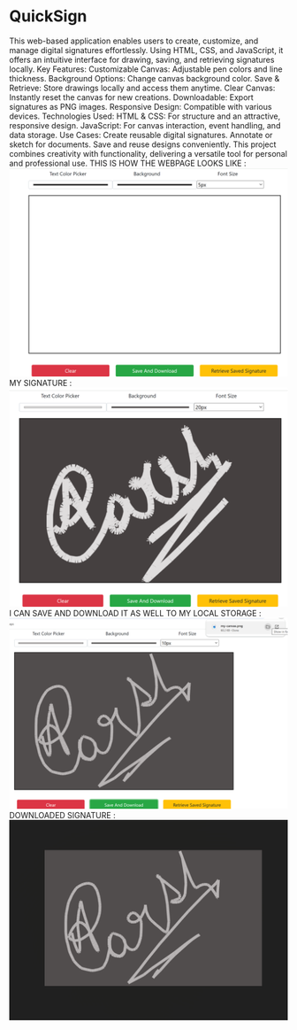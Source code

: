 # QuickSign
This web-based application enables users to create, customize, and manage digital signatures effortlessly. Using HTML, CSS, and JavaScript, it offers an intuitive interface for drawing, saving, and retrieving signatures locally.
Key Features:
Customizable Canvas: Adjustable pen colors and line thickness.
Background Options: Change canvas background color.
Save & Retrieve: Store drawings locally and access them anytime.
Clear Canvas: Instantly reset the canvas for new creations.
Downloadable: Export signatures as PNG images.
Responsive Design: Compatible with various devices.
Technologies Used:
HTML & CSS: For structure and an attractive, responsive design.
JavaScript: For canvas interaction, event handling, and data storage.
Use Cases:
Create reusable digital signatures.
Annotate or sketch for documents.
Save and reuse designs conveniently.
This project combines creativity with functionality, delivering a versatile tool for personal and professional use.
THIS IS HOW THE WEBPAGE LOOKS LIKE : 
![image alt](https://github.com/Aarsh-s-Lal/QuickSign/blob/3317320e6422d34efec3ef36de6c46f86489086c/images/front.png)
MY SIGNATURE : 
![image alt](https://github.com/Aarsh-s-Lal/QuickSign/blob/9c7516b9e67e0f01e7edfc0c96d0394b2af1fee3/images/Screenshot%202025-01-23%20135806.png)
I CAN SAVE AND DOWNLOAD IT AS WELL TO MY  LOCAL STORAGE  : 
![image alt](https://github.com/Aarsh-s-Lal/QuickSign/blob/e46248279fcbe560aadceeb85689821b75880b03/images/Screenshot%202025-01-23%20135939.png)
DOWNLOADED SIGNATURE : 
![image alt](https://github.com/Aarsh-s-Lal/QuickSign/blob/1607d274cd5625497adcd91c85a63c2d53df019c/images/Screenshot%202025-01-23%20135951.png)
